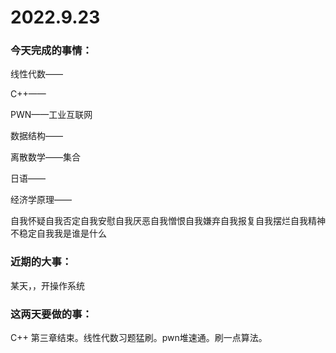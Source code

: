 # 2022.9.23

### 今天完成的事情：

线性代数——

C++——

PWN——工业互联网

数据结构——

离散数学——集合

日语——

经济学原理——

自我怀疑自我否定自我安慰自我厌恶自我憎恨自我嫌弃自我报复自我摆烂自我精神不稳定自我我是谁是什么

### 近期的大事：

某天，，开操作系统

### 这两天要做的事：

C++ 第三章结束。线性代数习题猛刷。pwn堆速通。刷一点算法。

